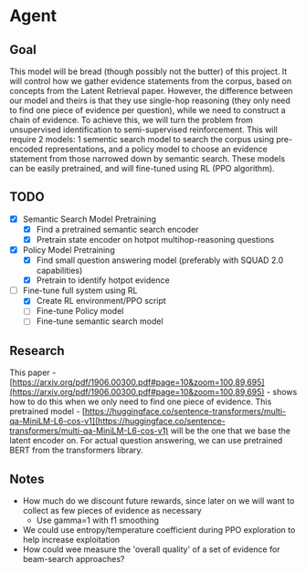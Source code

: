 # Agent

## Goal

This model will be bread (though possibly not the butter) of this project. It will control how we gather evidence statements from the corpus, based on concepts from the Latent Retrieval paper. However, the difference between our model and theirs is that they use single-hop reasoning (they only need to find one piece of evidence per question), while we need to construct a chain of evidence. To achieve this, we will turn the problem from unsupervised identification to semi-supervised reinforcement. This will require 2 models: 1 sementic search model to search the corpus using pre-encoded representations, and a policy model to choose an evidence statement from those narrowed down by semantic search. These models can be easily pretrained, and will fine-tuned using RL (PPO algorithm).

## TODO

 - [x] Semantic Search Model Pretraining
     - [x] Find a pretrained semantic search encoder
     - [x] Pretrain state encoder on hotpot multihop-reasoning questions
 - [x] Policy Model Pretraining
     - [x] Find small question answering model (preferably with SQUAD 2.0 capabilities)
     - [x] Pretrain to identify hotpot evidence
 - [ ] Fine-tune full system using RL
     - [x] Create RL environment/PPO script
     - [ ] Fine-tune Policy model
     - [ ] Fine-tune semantic search model
 
## Research

This paper - [https://arxiv.org/pdf/1906.00300.pdf#page=10&zoom=100,89,695](https://arxiv.org/pdf/1906.00300.pdf#page=10&zoom=100,89,695) - shows how to do this when we only need to find one piece of evidence. This pretrained model - [https://huggingface.co/sentence-transformers/multi-qa-MiniLM-L6-cos-v1](https://huggingface.co/sentence-transformers/multi-qa-MiniLM-L6-cos-v1) will be the one that we base the latent encoder on. For actual question answering, we can use pretrained BERT from the transformers library.

## Notes

 - How much do we discount future rewards, since later on we will want to collect as few pieces of evidence as necessary
   - Use gamma=1 with f1 smoothing
 - We could use entropy/temperature coefficient during PPO exploration to help increase exploitation
 - How could wee measure the 'overall quality' of a set of evidence for beam-search approaches?
